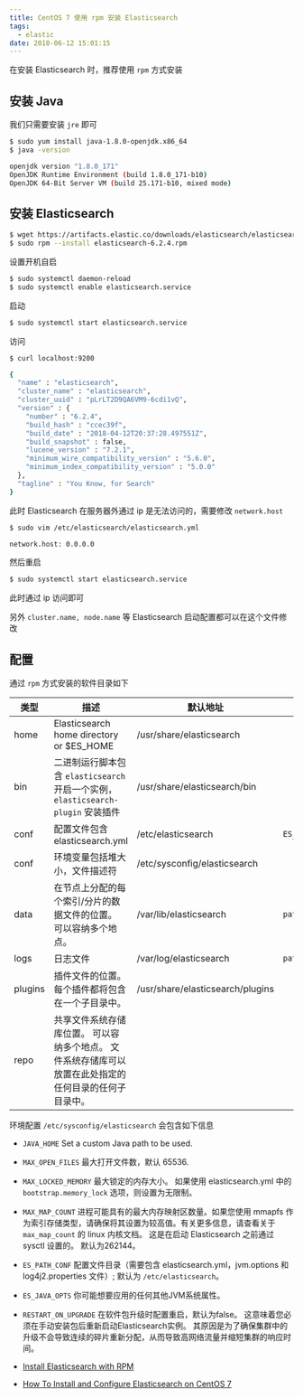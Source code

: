 ```yaml
---
title: CentOS 7 使用 rpm 安装 Elasticsearch
tags:
  - elastic
date: 2018-06-12 15:01:15
---
```



在安装 Elasticsearch 时，推荐使用 `rpm` 方式安装
<!-- more --><!-- toc -->

## 安装 Java

我们只需要安装 `jre` 即可

```bash
$ sudo yum install java-1.8.0-openjdk.x86_64
$ java -version

openjdk version "1.8.0_171"
OpenJDK Runtime Environment (build 1.8.0_171-b10)
OpenJDK 64-Bit Server VM (build 25.171-b10, mixed mode)
```

## 安装 Elasticsearch

```bash
$ wget https://artifacts.elastic.co/downloads/elasticsearch/elasticsearch-6.2.4.rpm
$ sudo rpm --install elasticsearch-6.2.4.rpm
```

设置开机自启

```bash
$ sudo systemctl daemon-reload
$ sudo systemctl enable elasticsearch.service
```

启动

```bash
$ sudo systemctl start elasticsearch.service
```

访问

```bash
$ curl localhost:9200

{
  "name" : "elasticsearch",
  "cluster_name" : "elasticsearch",
  "cluster_uuid" : "pLrLT2D9QA6VM9-6cdi1vQ",
  "version" : {
    "number" : "6.2.4",
    "build_hash" : "ccec39f",
    "build_date" : "2018-04-12T20:37:28.497551Z",
    "build_snapshot" : false,
    "lucene_version" : "7.2.1",
    "minimum_wire_compatibility_version" : "5.6.0",
    "minimum_index_compatibility_version" : "5.0.0"
  },
  "tagline" : "You Know, for Search"
}
```


此时 Elasticsearch 在服务器外通过 ip 是无法访问的，需要修改 `network.host`

```bash
$ sudo vim /etc/elasticsearch/elasticsearch.yml
```

```bash
network.host: 0.0.0.0
```

然后重启

```bash
$ sudo systemctl start elasticsearch.service
```

此时通过 ip 访问即可

另外 `cluster.name, node.name` 等 Elasticsearch 启动配置都可以在这个文件修改

## 配置

通过 `rpm` 方式安装的软件目录如下

类型    | 描述                                                                                                   | 默认地址                         | 配置
----    | ----                                                                                                   | --------                         | ---
home    | Elasticsearch home directory or $ES_HOME                                                               | /usr/share/elasticsearch         |
bin     | 二进制运行脚本包含 `elasticsearch` 开启一个实例，`elasticsearch-plugin` 安装插件                       | /usr/share/elasticsearch/bin     |
conf    | 配置文件包含 elasticsearch.yml                                                                         | /etc/elasticsearch               | `ES_PATH_CONF`
conf    | 环境变量包括堆大小，文件描述符                                                                         | /etc/sysconfig/elasticsearch     |
data    | 在节点上分配的每个索引/分片的数据文件的位置。 可以容纳多个地点。                                       | /var/lib/elasticsearch           | `path.data`
logs    | 日志文件                                                                                               | /var/log/elasticsearch           | `path.logs`
plugins | 插件文件的位置。每个插件都将包含在一个子目录中。                                                       | /usr/share/elasticsearch/plugins |
repo    | 共享文件系统存储库位置。 可以容纳多个地点。 文件系统存储库可以放置在此处指定的任何目录的任何子目录中。 |                                  |


环境配置 `/etc/sysconfig/elasticsearch` 会包含如下信息

- `JAVA_HOME` Set a custom Java path to be used.

- `MAX_OPEN_FILES` 最大打开文件数，默认 65536.

- `MAX_LOCKED_MEMORY` 最大锁定的内存大小。 如果使用 elasticsearch.yml 中的 `bootstrap.memory_lock` 选项，则设置为无限制。

- `MAX_MAP_COUNT` 进程可能具有的最大内存映射区数量。如果您使用 mmapfs 作为索引存储类型，请确保将其设置为较高值。有关更多信息，请查看关于 `max_map_count` 的 linux 内核文档。 这是在启动 Elasticsearch 之前通过 sysctl 设置的。 默认为262144。

- `ES_PATH_CONF` 配置文件目录（需要包含 elasticsearch.yml，jvm.options 和 log4j2.properties 文件）; 默认为 `/etc/elasticsearch`。

- `ES_JAVA_OPTS` 你可能想要应用的任何其他JVM系统属性。

- `RESTART_ON_UPGRADE` 在软件包升级时配置重启，默认为false。 这意味着您必须在手动安装包后重新启动Elasticsearch实例。 其原因是为了确保集群中的升级不会导致连续的碎片重新分配，从而导致高网络流量并缩短集群的响应时间。



- [Install Elasticsearch with RPM](https://www.elastic.co/guide/en/elasticsearch/reference/current/rpm.html)
- [How To Install and Configure Elasticsearch on CentOS 7](https://www.digitalocean.com/community/tutorials/how-to-install-and-configure-elasticsearch-on-centos-7)
